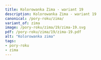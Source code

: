 ```yaml
---
title: Kolorowanka Zima - wariant 19
description: Kolorowanka Zima - wariant 19
canonical: /pory-roku/zima/
variant_of: zima
image: /pory-roku/zima/19/zima-19.svg
pdf: /pory-roku/zima/19/zima-19.pdf
alt: "Kolorowanka zima"
tags:
- pory-roku
- zima
---
```

